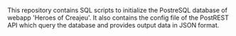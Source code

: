 This repository contains SQL scripts to initialize the PostreSQL database of webapp 'Heroes of Creajeu'.
It also contains the config file of the PostREST API which query the database and provides output data in JSON format.

